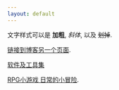 ```yaml
---
layout: default
---
```


文字样式可以是 **加粗**, _斜体_, 以及 ~~划掉~~.

[链接到博客另一个页面](./another-page.html).

[软件及工具集](./toolslist.html)

[RPG小游戏 日常的小冒险](http://butian.cafe/miracle-in-everyday-life/).

